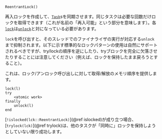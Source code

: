 ```
ReentrantLock()
```

再入ロックを作成して、[`Task`](@ref)sを同期させます。同じタスクは必要な回数だけロックを取得できます（これが名前の「再入可能」という部分を意味します）。各[`lock`](@ref)は[`unlock`](@ref)と対になっている必要があります。

`lock`を呼び出すと、そのスレッドでのファイナライザの実行が対応する`unlock`まで抑制されます。以下に示す標準的なロックパターンの使用は自然にサポートされるべきですが、try/lockの順序を逆にしたり、tryブロックを完全に欠落させたりすることには注意してください（例えば、ロックを保持したまま戻ろうとすること）。

これは、ロック/アンロック呼び出しに対して取得/解放のメモリ順序を提供します。

```
lock(l)
try
    <atomic work>
finally
    unlock(l)
end
```

[`!islocked(lck::ReentrantLock)`](@ref islocked)が成り立つ場合、[`trylock(lck)`](@ref trylock)は、他のタスクが「同時に」ロックを保持しようとしていない限り成功します。

